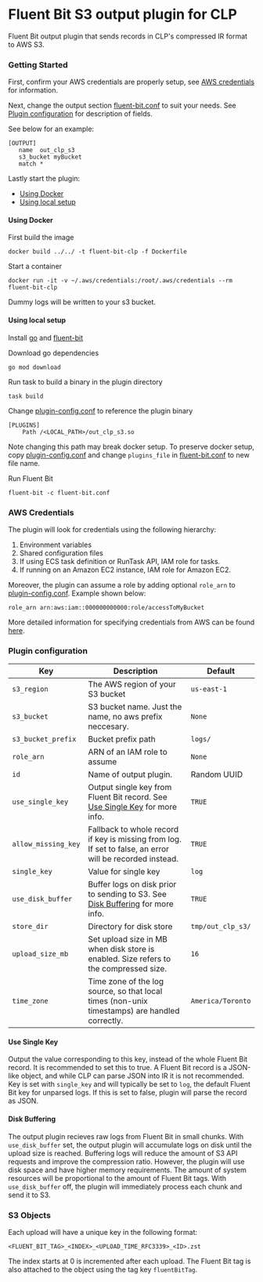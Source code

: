 # Fluent Bit S3 output plugin for CLP

Fluent Bit output plugin that sends records in CLP's compressed IR format to AWS S3.

### Getting Started

First, confirm your AWS credentials are properly setup, see [AWS credentials](#AWS-credentials) for
information.

Next, change the output section [fluent-bit.conf](fluent-bit.conf) to suit your needs.
See [Plugin configuration](#plugin-configuration) for description of fields.

See below for an example:

 ```
[OUTPUT]
    name  out_clp_s3
    s3_bucket myBucket
    match *
  ```

Lastly start the plugin:

- [Using Docker](#using-docker)
- [Using local setup](#using-local-setup)

#### Using Docker

First build the image
  ```shell
  docker build ../../ -t fluent-bit-clp -f Dockerfile
  ```

Start a container
  ```shell
  docker run -it -v ~/.aws/credentials:/root/.aws/credentials --rm fluent-bit-clp
  ```

Dummy logs will be written to your s3 bucket.

#### Using local setup

Install [go][1] and [fluent-bit][2]

Download go dependencies
  ```shell
  go mod download
  ```

Run task to build a binary in the plugin directory
  ```shell
  task build
  ```
Change [plugin-config.conf](plugin-config.conf) to reference the plugin binary
  ```shell
  [PLUGINS]
      Path /<LOCAL_PATH>/out_clp_s3.so
  ```
Note changing this path may break docker setup. To preserve docker setup, copy
[plugin-config.conf](plugin-config.conf) and change `plugins_file` in
[fluent-bit.conf](fluent-bit.conf) to new file name.

Run Fluent Bit
  ```shell
  fluent-bit -c fluent-bit.conf
  ```
### AWS Credentials

The plugin will look for credentials using the following hierarchy:
  1. Environment variables
  2. Shared configuration files
  3. If using ECS task definition or RunTask API, IAM role for tasks.
  4. If running on an Amazon EC2 instance, IAM role for Amazon EC2.

Moreover, the plugin can assume a role by adding optional `role_arn` to
[plugin-config.conf](plugin-config.conf). Example shown below:
```
role_arn arn:aws:iam::000000000000:role/accessToMyBucket
```

More detailed information for specifying credentials from AWS can be found [here][3].

### Plugin configuration

| Key                 | Description                                                                                              | Default           |
|---------------------|----------------------------------------------------------------------------------------------------------|-------------------|
| `s3_region`         | The AWS region of your S3 bucket                                                                         | `us-east-1`       |
| `s3_bucket`         | S3 bucket name. Just the name, no aws prefix neccesary.                                                  | `None`            |
| `s3_bucket_prefix`  | Bucket prefix path                                                                                       | `logs/`           |
| `role_arn`          | ARN of an IAM role to assume                                                                             | `None`            |
| `id`                | Name of output plugin.                                                                                   |  Random UUID      |
| `use_single_key`    | Output single key from Fluent Bit record. See [Use Single Key](#use-single-key) for more info.           | `TRUE`            |
| `allow_missing_key` | Fallback to whole record if key is missing from log. If set to false, an error will be recorded instead. | `TRUE`            |
| `single_key`        | Value for single key                                                                                     | `log`             |
| `use_disk_buffer`   | Buffer logs on disk prior to sending to S3. See [Disk Buffering](#disk-buffering) for more info.         | `TRUE`            |
| `store_dir`         | Directory for disk store                                                                                 | `tmp/out_clp_s3/` |
| `upload_size_mb`    | Set upload size in MB when disk store is enabled. Size refers to the compressed size.                    | `16`              |
| `time_zone`         | Time zone of the log source, so that local times (non-unix timestamps) are handled correctly.            | `America/Toronto` |

#### Use Single Key

Output the value corresponding to this key, instead of the whole Fluent Bit record. It is
recommended to set this to true. A Fluent Bit record is a JSON-like object, and while CLP
can parse JSON into IR it is not recommended. Key is set with `single_key` and will typically be set
to `log`, the default Fluent Bit key for unparsed logs. If this is set to false, plugin will parse
the record as JSON.

#### Disk Buffering

The output plugin recieves raw logs from Fluent Bit in small chunks. With `use_disk_buffer` set, the
output plugin will accumulate logs on disk until the upload size is reached. Buffering logs will
reduce the amount of S3 API requests and improve the compression ratio. However, the plugin will use
disk space and have higher memory requirements. The amount of system resources will be proportional
to the amount of Fluent Bit tags. With `use_disk_buffer` off, the plugin will immediately process
each chunk and send it to S3.

### S3 Objects

Each upload will have a unique key in the following format:
```
<FLUENT_BIT_TAG>_<INDEX>_<UPLOAD_TIME_RFC3339>_<ID>.zst
```
The index starts at 0 is incremented after each upload. The Fluent Bit tag is also attached to the
object using the tag key `fluentBitTag`.

[1]: https://go.dev/doc/install
[2]: https://docs.fluentbit.io/manual/installation/getting-started-with-fluent-bit
[3]: https://aws.github.io/aws-sdk-go-v2/docs/configuring-sdk/#specifying-credentials
